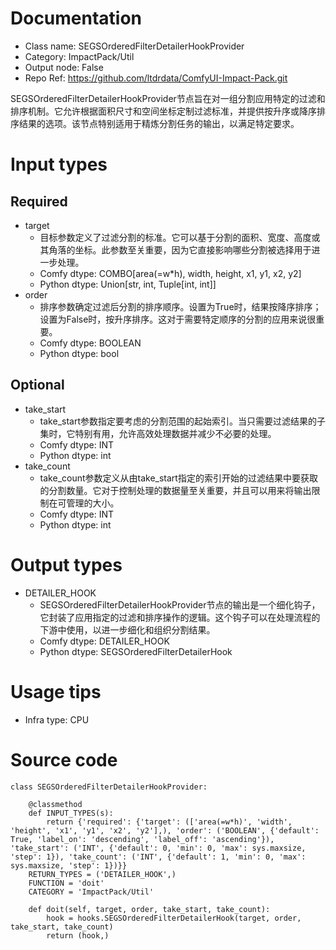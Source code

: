 # Documentation
- Class name: SEGSOrderedFilterDetailerHookProvider
- Category: ImpactPack/Util
- Output node: False
- Repo Ref: https://github.com/ltdrdata/ComfyUI-Impact-Pack.git

SEGSOrderedFilterDetailerHookProvider节点旨在对一组分割应用特定的过滤和排序机制。它允许根据面积尺寸和空间坐标定制过滤标准，并提供按升序或降序排序结果的选项。该节点特别适用于精炼分割任务的输出，以满足特定要求。

# Input types
## Required
- target
    - 目标参数定义了过滤分割的标准。它可以基于分割的面积、宽度、高度或其角落的坐标。此参数至关重要，因为它直接影响哪些分割被选择用于进一步处理。
    - Comfy dtype: COMBO[area(=w*h), width, height, x1, y1, x2, y2]
    - Python dtype: Union[str, int, Tuple[int, int]]
- order
    - 排序参数确定过滤后分割的排序顺序。设置为True时，结果按降序排序；设置为False时，按升序排序。这对于需要特定顺序的分割的应用来说很重要。
    - Comfy dtype: BOOLEAN
    - Python dtype: bool
## Optional
- take_start
    - take_start参数指定要考虑的分割范围的起始索引。当只需要过滤结果的子集时，它特别有用，允许高效处理数据并减少不必要的处理。
    - Comfy dtype: INT
    - Python dtype: int
- take_count
    - take_count参数定义从由take_start指定的索引开始的过滤结果中要获取的分割数量。它对于控制处理的数据量至关重要，并且可以用来将输出限制在可管理的大小。
    - Comfy dtype: INT
    - Python dtype: int

# Output types
- DETAILER_HOOK
    - SEGSOrderedFilterDetailerHookProvider节点的输出是一个细化钩子，它封装了应用指定的过滤和排序操作的逻辑。这个钩子可以在处理流程的下游中使用，以进一步细化和组织分割结果。
    - Comfy dtype: DETAILER_HOOK
    - Python dtype: SEGSOrderedFilterDetailerHook

# Usage tips
- Infra type: CPU

# Source code
```
class SEGSOrderedFilterDetailerHookProvider:

    @classmethod
    def INPUT_TYPES(s):
        return {'required': {'target': (['area(=w*h)', 'width', 'height', 'x1', 'y1', 'x2', 'y2'],), 'order': ('BOOLEAN', {'default': True, 'label_on': 'descending', 'label_off': 'ascending'}), 'take_start': ('INT', {'default': 0, 'min': 0, 'max': sys.maxsize, 'step': 1}), 'take_count': ('INT', {'default': 1, 'min': 0, 'max': sys.maxsize, 'step': 1})}}
    RETURN_TYPES = ('DETAILER_HOOK',)
    FUNCTION = 'doit'
    CATEGORY = 'ImpactPack/Util'

    def doit(self, target, order, take_start, take_count):
        hook = hooks.SEGSOrderedFilterDetailerHook(target, order, take_start, take_count)
        return (hook,)
```